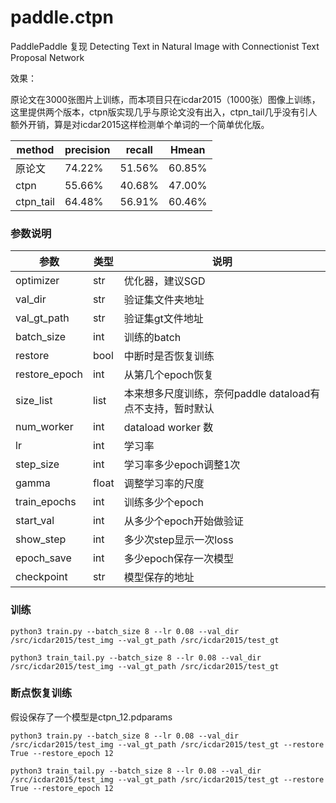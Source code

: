 # paddle.ctpn
PaddlePaddle 复现 Detecting Text in Natural Image with Connectionist Text Proposal Network


效果：

原论文在3000张图片上训练，而本项目只在icdar2015（1000张）图像上训练，这里提供两个版本，ctpn版实现几乎与原论文没有出入，ctpn_tail几乎没有引人额外开销，算是对icdar2015这样检测单个单词的一个简单优化版。

|method|precision|recall|Hmean
|-|-|-|-|
|原论文|74.22% |51.56%|60.85%|																																																						
|ctpn|55.66%|40.68%|47.00%|
|ctpn_tail|64.48%|56.91%|60.46%|

### 参数说明
|参数|类型|说明|
|-|-|-|
|optimizer|str|优化器，建议SGD
|val_dir|str|验证集文件夹地址
|val_gt_path|str|验证集gt文件地址
|batch_size|int|训练的batch
|restore|bool|中断时是否恢复训练
|restore_epoch|int|从第几个epoch恢复
|size_list|list|本来想多尺度训练，奈何paddle dataload有点不支持，暂时默认
|num_worker|int|dataload worker 数
|lr|int|学习率
|step_size|int|学习率多少epoch调整1次
|gamma|float|调整学习率的尺度
|train_epochs|int|训练多少个epoch
|start_val|int|从多少个epoch开始做验证
|show_step|int|多少次step显示一次loss
|epoch_save|int|多少epoch保存一次模型
|checkpoint|str|模型保存的地址



### 训练

```
python3 train.py --batch_size 8 --lr 0.08 --val_dir /src/icdar2015/test_img --val_gt_path /src/icdar2015/test_gt
```

```
python3 train_tail.py --batch_size 8 --lr 0.08 --val_dir /src/icdar2015/test_img --val_gt_path /src/icdar2015/test_gt
```

### 断点恢复训练

假设保存了一个模型是ctpn_12.pdparams

```
python3 train.py --batch_size 8 --lr 0.08 --val_dir /src/icdar2015/test_img --val_gt_path /src/icdar2015/test_gt --restore True --restore_epoch 12
```

```
python3 train_tail.py --batch_size 8 --lr 0.08 --val_dir /src/icdar2015/test_img --val_gt_path /src/icdar2015/test_gt --restore True --restore_epoch 12
```
